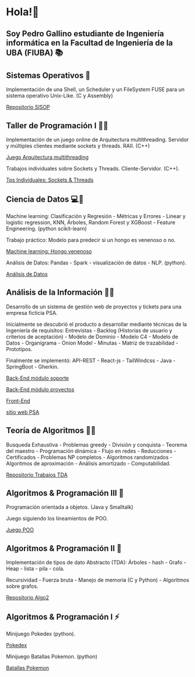 # Hola!👋 
## Soy Pedro Gallino estudiante de Ingeniería informática en la Facultad de Ingeniería de la UBA (FIUBA) 📚

## Sistemas Operativos 🐧

Implementación de una Shell, un Scheduler y un FileSystem FUSE para un sistema operativo Unix-Like. (C y Assembly)

[Repositorio SISOP](https://github.com/pgallino/SISOP)

## Taller de Programación I 🛜🧶

Implementación de un juego online de Arquitectura multithreading. Servidor y múltiples clientes mediante sockets y threads. RAII. (C++)

[Juego Arquitectura multithreading](https://github.com/pgallino/Taller1-TP-Left4Dead)

Trabajos individuales sobre Sockets y Threads. Cliente-Servidor. (C++).

[Tps Individuales: Sockets & Threads](https://github.com/pgallino/Taller-De-Programacion-1C2023)

## Ciencia de Datos 💻🧪

Machine learning: Clasificación y Regresión - Métricas y Errores - Linear y logistic regression, KNN, Árboles, Random Forest y XGBoost - Feature Engineering. (python scikit-learn)

Trabajo práctico: Modelo para predecir si un hongo es venenoso o no.

[Machine learning: Hongo venenoso](https://github.com/pgallino/MACHINE-LEARNING-DATOS-1C2023)

Análisis de Datos: Pandas - Spark - visualización de datos - NLP. (python).

[Análisis de Datos](https://github.com/pgallino/PANDAS-SPARK-DATOS-1C2023)

## Análisis de la Información 📄👥

Desarrollo de un sistema de gestión web de proyectos y tickets para una empresa ficticia PSA. 

Inicialmente se descubrió el producto a desarrollar mediante técnicas de la Ingeniería de requisitos: Entrevistas - Backlog (Historias de usuario y criterios de aceptación) - Modelo de Dominio - Modelo C4 - Modelo de Datos - Organigrama - Onion Model - Minutas - Matriz de trazabilidad - Prototipos.

Finalmente se implementó: API-REST - React-js - TailWindcss - Java - SpringBoot - Gherkin.

[Back-End módulo soporte](https://github.com/pgallino/Soporte-API-REST-Backend)

[Back-End módulo proyectos](https://github.com/Sando-dev/back-psa) 

[Front-End](https://github.com/gcaldev/front-psa)

[sitio web PSA](https://front-psa.vercel.app/home)

## Teoría de Algoritmos 🧩🧠
Busqueda Exhaustiva - Problemas greedy - División y conquista - Teorema del maestro - Programación dinámica - Flujo en redes - Reducciones - Certificados - Problemas NP completos - Algoritmos randomizados - Algoritmos de aproximación - Análisis amortizado - Computabilidad.

[Repositorio Trabajos TDA](https://github.com/pgallino/Teoria-De-Algoritmos)

## Algoritmos & Programación III 👾

Programación orientada a objetos. (Java y Smalltalk) 

Juego siguiendo los lineamientos de POO.

[Juego POO](https://github.com/pgallino/GPS-1C2022)

## Algoritmos & Programación II 🌲

Implementación de tipos de dato Abstracto (TDA): Árboles - hash - Grafo - Heap - lista - pila - cola. 

Recursividad - Fuerza bruta - Manejo de memoria (C y Python) - Algoritmos sobre grafos.

[Repositorio Algo2](https://github.com/pgallino/AlGO-2)

## Algoritmos & Programación I ⚡

Minijuego Pokedex (python).

[Pokedex](https://github.com/pgallino/Pokedex-1C2021)

Minijuego Batallas Pokemon. (python)

[Batallas Pokemon](https://github.com/pgallino/Pokemon-Battles-1C2021)

<!--
**pgallino/pgallino** is a ✨ _special_ ✨ repository because its `README.md` (this file) appears on your GitHub profile.

Here are some ideas to get you started:

- 🔭 I’m currently working on ...
- 🌱 I’m currently learning ...
- 👯 I’m looking to collaborate on ...
- 🤔 I’m looking for help with ...
- 💬 Ask me about ...
- 📫 How to reach me: ...
- 😄 Pronouns: ...
- ⚡ Fun fact: ...
-->
